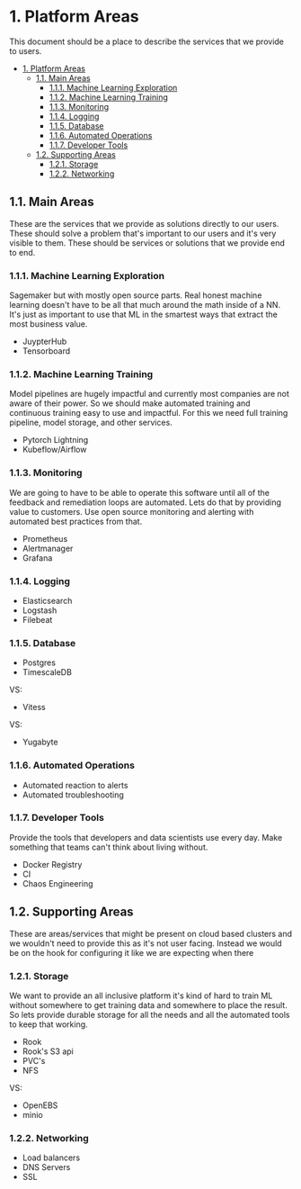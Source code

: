 # 1. Platform Areas

This document should be a place to describe the services that we provide to users.

- [1. Platform Areas](#1-platform-areas)
  - [1.1. Main Areas](#11-main-areas)
    - [1.1.1. Machine Learning Exploration](#111-machine-learning-exploration)
    - [1.1.2. Machine Learning Training](#112-machine-learning-training)
    - [1.1.3. Monitoring](#113-monitoring)
    - [1.1.4. Logging](#114-logging)
    - [1.1.5. Database](#115-database)
    - [1.1.6. Automated Operations](#116-automated-operations)
    - [1.1.7. Developer Tools](#117-developer-tools)
  - [1.2. Supporting Areas](#12-supporting-areas)
    - [1.2.1. Storage](#121-storage)
    - [1.2.2. Networking](#122-networking)

## 1.1. Main Areas

These are the services that we provide as solutions directly to our users. These should solve a problem that's important to our users and it's very visible to them. These should be services or solutions that we provide end to end.

### 1.1.1. Machine Learning Exploration

Sagemaker but with mostly open source parts. Real honest machine learning doesn't have to be all that much around the math inside of a NN. It's just as important to use that ML in the smartest ways that extract the most business value.

- JuypterHub
- Tensorboard

### 1.1.2. Machine Learning Training

Model pipelines are hugely impactful and currently most companies are not aware of their power. So we should make automated training and continuous training easy to use and impactful. For this we need full training pipeline, model storage, and other services.

- Pytorch Lightning
- Kubeflow/Airflow

### 1.1.3. Monitoring

We are going to have to be able to operate this software until all of the feedback and remediation loops are automated. Lets do that by providing value to customers. Use open source monitoring and alerting with automated best practices from that.

- Prometheus
- Alertmanager
- Grafana

### 1.1.4. Logging

- Elasticsearch
- Logstash
- Filebeat

### 1.1.5. Database

- Postgres
- TimescaleDB

VS:

- Vitess

VS:

- Yugabyte

### 1.1.6. Automated Operations

- Automated reaction to alerts
- Automated troubleshooting

### 1.1.7. Developer Tools

Provide the tools that developers and data scientists use every day. Make something that teams can't think about living without.

- Docker Registry
- CI
- Chaos Engineering

## 1.2. Supporting Areas

These are areas/services that might be present on cloud based clusters and we wouldn't need to provide this as it's not user facing. Instead we would be on the hook for configuring it like we are expecting when there

### 1.2.1. Storage

We want to provide an all inclusive platform it's kind of hard to train ML without somewhere to get training data and somewhere to place the result. So lets provide durable storage for all the needs and all the automated  tools to keep that working.

- Rook
- Rook's S3 api
- PVC's
- NFS

VS:

- OpenEBS
- minio

### 1.2.2. Networking

- Load balancers
- DNS Servers
- SSL
